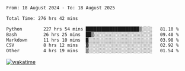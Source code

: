 <!--START_SECTION:waka-->

```txt
From: 18 August 2024 - To: 18 August 2025

Total Time: 276 hrs 42 mins

Python        227 hrs 54 mins ████████████████████▒░░░░   81.10 %
Bash          26 hrs 25 mins  ██▒░░░░░░░░░░░░░░░░░░░░░░   09.40 %
Markdown      11 hrs 10 mins  █░░░░░░░░░░░░░░░░░░░░░░░░   03.98 %
CSV           8 hrs 12 mins   ▓░░░░░░░░░░░░░░░░░░░░░░░░   02.92 %
Other         4 hrs 19 mins   ▒░░░░░░░░░░░░░░░░░░░░░░░░   01.54 %
```

<!--END_SECTION:waka-->
[![wakatime](https://wakatime.com/badge/user/5f89a63a-5294-4958-ad30-2b3455e63f2a.svg)](https://wakatime.com/@5f89a63a-5294-4958-ad30-2b3455e63f2a)
